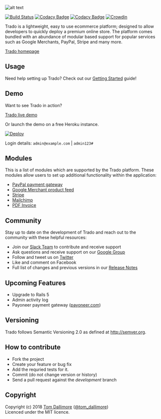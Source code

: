![alt text](http://cdn0.trado.io/trado-promo/assets/img/home.png "Trado")

[![Build Status](https://travis-ci.org/Jellyfishboy/trado.svg?branch=master)](https://travis-ci.org/Jellyfishboy/trado)
[![Codacy Badge](https://api.codacy.com/project/badge/grade/1be726fe15224e0db13b49ba4240500f)](https://www.codacy.com/app/tomdallimore/trado)
[![Codacy Badge](https://api.codacy.com/project/badge/coverage/1be726fe15224e0db13b49ba4240500f)](https://www.codacy.com/app/tomdallimore/trado)
[![Crowdin](https://d322cqt584bo4o.cloudfront.net/trado/localized.svg)](https://crowdin.com/project/trado)

Trado is a lightweight, easy to use ecommerce platform; designed to allow developers to quickly deploy a premium online store. The platform comes bundled with an abundance of modular based support for popular services such as Google Merchants, PayPal, Stripe and many more.

[Trado homepage](http://www.trado.io/?utm_source=github&utm_medium=website&utm_campaign=trado)

## Usage

Need help setting up Trado? Check out our [Getting Started](http://trado.io/getting-started.html) guide!

## Demo

Want to see Trado in action?

[Trado live demo](http://demo.trado.io)

Or launch the demo on a free Heroku instance.

[![Deploy](https://www.herokucdn.com/deploy/button.png)](https://heroku.com/deploy?template=https://github.com/Jellyfishboy/trado/tree/deploy/heroku)

Login details: `admin@example.com` | `admin123#`

## Modules

This is a list of modules which are supported by the Trado platform. These modules allow users to set up additional functionality within the application:

* [PayPal payment gateway](https://github.com/Jellyfishboy/trado-paypal-module)
* [Google Merchant product feed](https://github.com/Jellyfishboy/trado-googlemerchant-module)
* [Stripe](https://github.com/Jellyfishboy/trado-stripe-module)
* [Mailchimp](https://github.com/Jellyfishboy/trado-mailchimp-module)
* [PDF Invoice](https://github.com/Jellyfishboy/trado-pdf-invoice-module)

## Community

Stay up to date on the development of Trado and reach out to the community with these helpful resources:

* Join our [Slack Team](http://slack.trado.io) to contribute and receive support
* Ask questions and receive support on our [Google Group](https://groups.google.com/forum/#!forum/trado-ecommerce-platform)
* Follow and tweet us on [Twitter](https://twitter.com/trado_ecommerce)
* Like and comment on Facebook
* Full list of changes and previous versions in our [Release Notes](http://release.tomdallimore.com)

## Upcoming Features

* Upgrade to Rails 5
* Admin activity log
* Payoneer payment gateway ([payoneer.com](https://www.payoneer.com))

## Versioning

Trado follows Semantic Versioning 2.0 as defined at
<http://semver.org>.

## How to contribute

* Fork the project
* Create your feature or bug fix
* Add the requried tests for it.
* Commit (do not change version or history)
* Send a pull request against the *development* branch

## Copyright
Copyright (c) 2018 [Tom Dallimore](http://www.tomdallimore.com/?utm_source=trado-github&utm_medium=website&utm_campaign=tomdallimore) ([@tom_dallimore](http://twitter.com/tom_dallimore))  
Licenced under the MIT licence.
